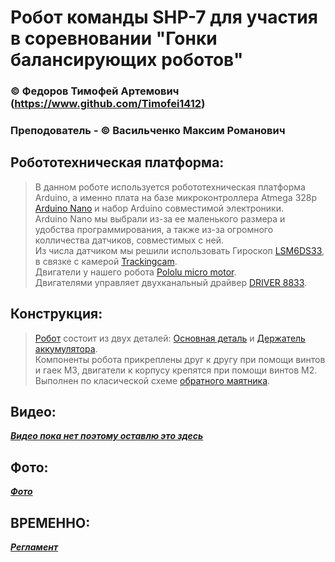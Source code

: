 # Робот команды SHP-7 для участия в соревновании "Гонки балансирующих роботов"
### © Федоров Тимофей Артемович (https://www.github.com/Timofei1412)
### Преподователь - © Васильченко Максим Романович
## Робототехническая платформа:
>В данном роботе используется робототехническая платформа Arduino, а именно плата на базе микроконтроллера Atmega 328p [Arduino Nano](https://docs.arduino.cc/hardware/nano) и набор Arduino совместимой электроники.    
Arduino Nano мы выбрали из-за ее маленького размера и удобства программирования, а также из-за огромного колличества датчиков, совместимых с ней.  
Из числа датчиком мы решили использовать Гироскоп [LSM6DS33](https://www.pololu.com/product/2736), в связке с камерой [Trackingcam](https://disk.yandex.ru/i/8yCIjSCpGo80LA).    
Двигатели у нашего робота [Pololu micro motor](https://www.pololu.com/product/3072).    
Двигателями управляет двухканальный драйвер [DRIVER 8833](https://iarduino.ru/shop/Expansion-payments/drayver-motorov-dvuhkanalnyy-drv8833.html).
## Конструкция:
> [Робот](https://github.com/Timofei1412/Balanser-SP-7/blob/685f592d8e6889e7a990a774079e22f1517c48ff/%D0%9F%D0%B5%D1%87%D0%B0%D1%82%D1%8C/%D0%91%D0%B0%D0%BB%D0%B0%D0%BD%D1%81%D0%B8%D1%80%201,1%20v14.stl) состоит из двух деталей: [Основная деталь](https://github.com/Timofei1412/Balanser-SP-7/blob/master/Печать/Body1.stl) и [Держатель аккумулятора](https://github.com/Timofei1412/Balanser-SP-7/blob/master/Печать/Body01.stl).   
Компоненты робота прикреплены друг к другу при помощи винтов и гаек М3, двигатели к корпусу крепятся при помощи винтов М2.
>Выполнен по класической схеме [обратного маятника](https://habrastorage.org/r/w1560/getpro/habr/post_images/6a4/a3f/b6b/6a4a3fb6bafd82908ad62633580151c6.png).
## Видео:
___[Видео пока нет поэтому оставлю это здесь](https://www.google.com/url?q=https://m.youtube.com/watch%3Fv%3DdQw4w9WgXcQ&sa=U&ved=2ahUKEwj065vKuM33AhXRpYsKHfZeDs4QtwJ6BAgEEAE&usg=AOvVaw2P6tCVz6LYyYo8iwIF0mg6)___
## Фото:
___[Фото](Информация/photo_2022-08-28_13-21-30.jpg)___
## ВРЕМЕННО:
___[Регламент](https://robofinist.ru/files/113248/filename/Требования%20к%20материалам%20роботов%20Гонки%20балансирующих%20роботов.pdf)___
